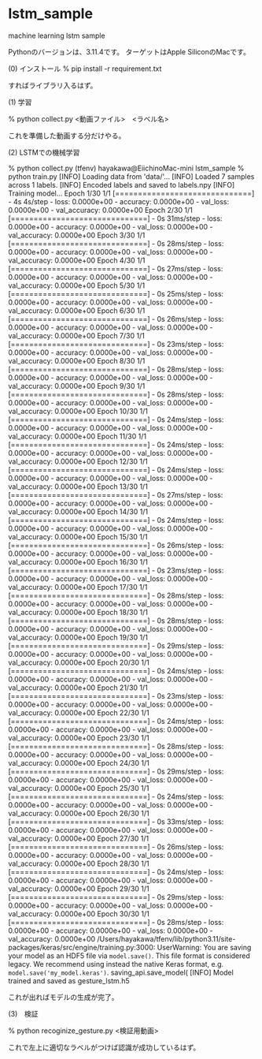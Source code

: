 # lstm_sample
machine learning lstm sample

Pythonのバージョンは、3.11.4です。
ターゲットはApple SiliconのMacです。

(0) インストール
% pip install -r requirement.txt

すればライブラリ入るはず。

(1) 学習

% python collect.py <動画ファイル>　<ラベル名>

これを準備した動画する分だけやる。

(2) LSTMでの機械学習

% python collect.py
(tfenv) hayakawa@EiichinoMac-mini lstm_sample % python train.py
[INFO] Loading data from 'data/'...
[INFO] Loaded 7 samples across 1 labels.
[INFO] Encoded labels and saved to labels.npy
[INFO] Training model...
Epoch 1/30
1/1 [==============================] - 4s 4s/step - loss: 0.0000e+00 - accuracy: 0.0000e+00 - val_loss: 0.0000e+00 - val_accuracy: 0.0000e+00
Epoch 2/30
1/1 [==============================] - 0s 31ms/step - loss: 0.0000e+00 - accuracy: 0.0000e+00 - val_loss: 0.0000e+00 - val_accuracy: 0.0000e+00
Epoch 3/30
1/1 [==============================] - 0s 28ms/step - loss: 0.0000e+00 - accuracy: 0.0000e+00 - val_loss: 0.0000e+00 - val_accuracy: 0.0000e+00
Epoch 4/30
1/1 [==============================] - 0s 27ms/step - loss: 0.0000e+00 - accuracy: 0.0000e+00 - val_loss: 0.0000e+00 - val_accuracy: 0.0000e+00
Epoch 5/30
1/1 [==============================] - 0s 25ms/step - loss: 0.0000e+00 - accuracy: 0.0000e+00 - val_loss: 0.0000e+00 - val_accuracy: 0.0000e+00
Epoch 6/30
1/1 [==============================] - 0s 26ms/step - loss: 0.0000e+00 - accuracy: 0.0000e+00 - val_loss: 0.0000e+00 - val_accuracy: 0.0000e+00
Epoch 7/30
1/1 [==============================] - 0s 23ms/step - loss: 0.0000e+00 - accuracy: 0.0000e+00 - val_loss: 0.0000e+00 - val_accuracy: 0.0000e+00
Epoch 8/30
1/1 [==============================] - 0s 28ms/step - loss: 0.0000e+00 - accuracy: 0.0000e+00 - val_loss: 0.0000e+00 - val_accuracy: 0.0000e+00
Epoch 9/30
1/1 [==============================] - 0s 28ms/step - loss: 0.0000e+00 - accuracy: 0.0000e+00 - val_loss: 0.0000e+00 - val_accuracy: 0.0000e+00
Epoch 10/30
1/1 [==============================] - 0s 24ms/step - loss: 0.0000e+00 - accuracy: 0.0000e+00 - val_loss: 0.0000e+00 - val_accuracy: 0.0000e+00
Epoch 11/30
1/1 [==============================] - 0s 24ms/step - loss: 0.0000e+00 - accuracy: 0.0000e+00 - val_loss: 0.0000e+00 - val_accuracy: 0.0000e+00
Epoch 12/30
1/1 [==============================] - 0s 24ms/step - loss: 0.0000e+00 - accuracy: 0.0000e+00 - val_loss: 0.0000e+00 - val_accuracy: 0.0000e+00
Epoch 13/30
1/1 [==============================] - 0s 27ms/step - loss: 0.0000e+00 - accuracy: 0.0000e+00 - val_loss: 0.0000e+00 - val_accuracy: 0.0000e+00
Epoch 14/30
1/1 [==============================] - 0s 24ms/step - loss: 0.0000e+00 - accuracy: 0.0000e+00 - val_loss: 0.0000e+00 - val_accuracy: 0.0000e+00
Epoch 15/30
1/1 [==============================] - 0s 26ms/step - loss: 0.0000e+00 - accuracy: 0.0000e+00 - val_loss: 0.0000e+00 - val_accuracy: 0.0000e+00
Epoch 16/30
1/1 [==============================] - 0s 23ms/step - loss: 0.0000e+00 - accuracy: 0.0000e+00 - val_loss: 0.0000e+00 - val_accuracy: 0.0000e+00
Epoch 17/30
1/1 [==============================] - 0s 28ms/step - loss: 0.0000e+00 - accuracy: 0.0000e+00 - val_loss: 0.0000e+00 - val_accuracy: 0.0000e+00
Epoch 18/30
1/1 [==============================] - 0s 28ms/step - loss: 0.0000e+00 - accuracy: 0.0000e+00 - val_loss: 0.0000e+00 - val_accuracy: 0.0000e+00
Epoch 19/30
1/1 [==============================] - 0s 29ms/step - loss: 0.0000e+00 - accuracy: 0.0000e+00 - val_loss: 0.0000e+00 - val_accuracy: 0.0000e+00
Epoch 20/30
1/1 [==============================] - 0s 24ms/step - loss: 0.0000e+00 - accuracy: 0.0000e+00 - val_loss: 0.0000e+00 - val_accuracy: 0.0000e+00
Epoch 21/30
1/1 [==============================] - 0s 23ms/step - loss: 0.0000e+00 - accuracy: 0.0000e+00 - val_loss: 0.0000e+00 - val_accuracy: 0.0000e+00
Epoch 22/30
1/1 [==============================] - 0s 24ms/step - loss: 0.0000e+00 - accuracy: 0.0000e+00 - val_loss: 0.0000e+00 - val_accuracy: 0.0000e+00
Epoch 23/30
1/1 [==============================] - 0s 28ms/step - loss: 0.0000e+00 - accuracy: 0.0000e+00 - val_loss: 0.0000e+00 - val_accuracy: 0.0000e+00
Epoch 24/30
1/1 [==============================] - 0s 29ms/step - loss: 0.0000e+00 - accuracy: 0.0000e+00 - val_loss: 0.0000e+00 - val_accuracy: 0.0000e+00
Epoch 25/30
1/1 [==============================] - 0s 24ms/step - loss: 0.0000e+00 - accuracy: 0.0000e+00 - val_loss: 0.0000e+00 - val_accuracy: 0.0000e+00
Epoch 26/30
1/1 [==============================] - 0s 33ms/step - loss: 0.0000e+00 - accuracy: 0.0000e+00 - val_loss: 0.0000e+00 - val_accuracy: 0.0000e+00
Epoch 27/30
1/1 [==============================] - 0s 26ms/step - loss: 0.0000e+00 - accuracy: 0.0000e+00 - val_loss: 0.0000e+00 - val_accuracy: 0.0000e+00
Epoch 28/30
1/1 [==============================] - 0s 24ms/step - loss: 0.0000e+00 - accuracy: 0.0000e+00 - val_loss: 0.0000e+00 - val_accuracy: 0.0000e+00
Epoch 29/30
1/1 [==============================] - 0s 29ms/step - loss: 0.0000e+00 - accuracy: 0.0000e+00 - val_loss: 0.0000e+00 - val_accuracy: 0.0000e+00
Epoch 30/30
1/1 [==============================] - 0s 28ms/step - loss: 0.0000e+00 - accuracy: 0.0000e+00 - val_loss: 0.0000e+00 - val_accuracy: 0.0000e+00
/Users/hayakawa/tfenv/lib/python3.11/site-packages/keras/src/engine/training.py:3000: UserWarning: You are saving your model as an HDF5 file via `model.save()`. This file format is considered legacy. We recommend using instead the native Keras format, e.g. `model.save('my_model.keras')`.
  saving_api.save_model(
[INFO] Model trained and saved as gesture_lstm.h5

これが出ればモデルの生成が完了。

(3)　検証

% python recoginize_gesture.py <検証用動画>

これで左上に適切なラベルがつけば認識が成功しているはず。


